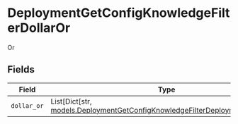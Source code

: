 # DeploymentGetConfigKnowledgeFilterDollarOr

Or


## Fields

| Field                                                                                                                                               | Type                                                                                                                                                | Required                                                                                                                                            | Description                                                                                                                                         |
| --------------------------------------------------------------------------------------------------------------------------------------------------- | --------------------------------------------------------------------------------------------------------------------------------------------------- | --------------------------------------------------------------------------------------------------------------------------------------------------- | --------------------------------------------------------------------------------------------------------------------------------------------------- |
| `dollar_or`                                                                                                                                         | List[Dict[str, [models.DeploymentGetConfigKnowledgeFilterDeploymentsDollarOr](../models/deploymentgetconfigknowledgefilterdeploymentsdollaror.md)]] | :heavy_check_mark:                                                                                                                                  | N/A                                                                                                                                                 |